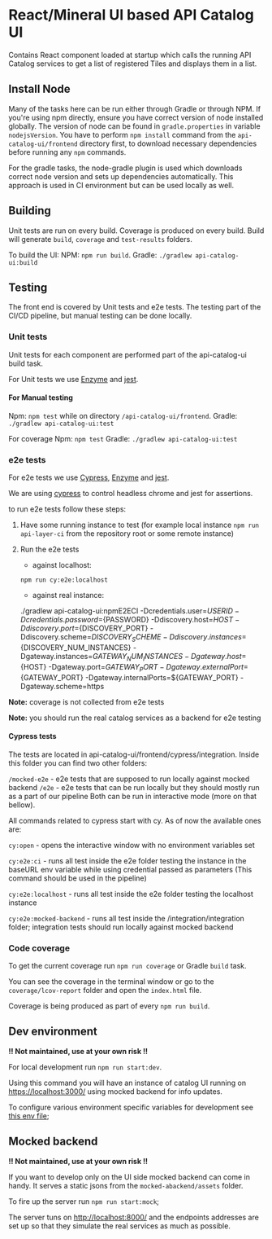 # React/Mineral UI based API Catalog UI

Contains React component loaded at startup which calls the running API Catalog services to get a list of registered Tiles and displays them in a list.

## Install Node

Many of the tasks here can be run either through Gradle or through NPM. If you're using npm directly, ensure you have correct version of node installed globally. The version of node can be found in `gradle.properties` in variable `nodejsVersion`. You have to perform `npm install` command from the `api-catalog-ui/frontend` directory first, to download necessary dependencies before running any `npm` commands. 

For the gradle tasks, the node-gradle plugin is used which downloads correct node version and sets up dependencies automatically. This approach is used in CI environment but can be used locally as well.

## Building

Unit tests are run on every build. Coverage is produced on every build. Build will generate `build`, `coverage` and `test-results` folders.

To build the UI:
NPM: `npm run build`.
Gradle: `./gradlew api-catalog-ui:build`

## Testing

The front end is covered by Unit tests and e2e tests. The testing part of the CI/CD pipeline, but manual testing can be done locally. 

### Unit tests

Unit tests for each component are performed part of the api-catalog-ui build task.

For Unit tests we use [Enzyme](https://github.com/airbnb/enzyme) and [jest](https://jestjs.io/).

#### For Manual testing

Npm: `npm test` while on directory `/api-catalog-ui/frontend`.
Gradle: `./gradlew api-catalog-ui:test`

For coverage
Npm: `npm test`
Gradle: `./gradlew api-catalog-ui:test`

### e2e tests

For e2e tests we use [Cypress](https://github.com/cypress-io/cypress), [Enzyme](https://github.com/airbnb/enzyme) and [jest](https://jestjs.io/).

We are using [cypress](https://github.com/cypress-io/cypress) to control headless chrome and jest for assertions.

to run e2e tests follow these steps:

1. Have some running instance to test (for example local instance `npm run api-layer-ci` from the repository root or some remote instance)

2. Run the e2e tests
   
    - against localhost:
      
    `npm run cy:e2e:localhost`

    - against real instance:
  

    ./gradlew api-catalog-ui:npmE2ECI -Dcredentials.user=${USERID} -Dcredentials.password=${PASSWORD} -Ddiscovery.host=${HOST} -Ddiscovery.port=${DISCOVERY_PORT} -Ddiscovery.scheme=${DISCOVERY_SCHEME} -Ddiscovery.instances=${DISCOVERY_NUM_INSTANCES} -Dgateway.instances=${GATEWAY_NUM_INSTANCES} -Dgateway.host=${HOST} -Dgateway.port=${GATEWAY_PORT} -Dgateway.externalPort=${GATEWAY_PORT} -Dgateway.internalPorts=${GATEWAY_PORT} -Dgateway.scheme=https

**Note:** coverage is not collected from e2e tests

**Note:** you should run the real catalog services as a backend for e2e testing

#### Cypress tests

The tests are located in api-catalog-ui/frontend/cypress/integration. Inside this folder you can find two other folders:

`/mocked-e2e` - e2e tests that are supposed to run locally against mocked backend
`/e2e` - e2e tests that can be run locally but they should mostly run as a part of our pipeline
Both can be run in interactive mode (more on that bellow).

All commands related to cypress start with cy.
As of now the available ones are:

`cy:open` - opens the interactive window with no environment variables set

`cy:e2e:ci` - runs all test inside the e2e folder testing the instance in the baseURL env variable while using credential passed as parameters (This command should be used in the pipeline)

`cy:e2e:localhost` - runs all test inside the e2e folder testing the localhost instance

`cy:e2e:mocked-backend` - runs all test inside the /integration/integration folder; integration tests should run locally against mocked backend

### Code coverage

To get the current coverage run `npm run coverage` or Gradle `build` task.

You can see the coverage in the terminal window or go to the `coverage/lcov-report` folder and open the `index.html` file. 

Coverage is being produced as part of every `npm run build`.

## Dev environment

**!! Not maintained, use at your own risk !!**

For local development run `npm run start:dev`.

Using this command you will have an instance of catalog UI running on <https://localhost:3000/> using mocked backend for info updates.

To configure various environment specific variables for development see [this env file](./.env.development);

## Mocked backend

**!! Not maintained, use at your own risk !!**

If you want to develop only on the UI side mocked backend can come in handy. It serves a static jsons from the `mocked-abackend/assets` folder.

To fire up the server run `npm run start:mock`;

The server tuns on <http://localhost:8000/> and the endpoints addresses are set up so that they simulate the real services as much as possible.
